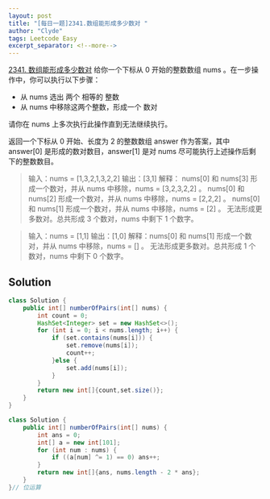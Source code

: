 ```yaml
---
layout: post
title: "[每日一题]2341.数组能形成多少数对 "
author: "Clyde"
tags: Leetcode Easy
excerpt_separator: <!--more-->
---
```


[2341. 数组能形成多少数对](https://leetcode.cn/problems/maximum-number-of-pairs-in-array/)   给你一个下标从 0 开始的整数数组 nums 。在一步操作中，你可以执行以下步骤：<!--more-->

- 从 nums 选出 两个 相等的 整数
- 从 nums 中移除这两个整数，形成一个 数对

请你在 nums 上多次执行此操作直到无法继续执行。

返回一个下标从 0 开始、长度为 2 的整数数组 answer 作为答案，其中 answer[0] 是形成的数对数目，answer[1] 是对 nums 尽可能执行上述操作后剩下的整数数目。

> 输入：nums = [1,3,2,1,3,2,2]
> 输出：[3,1]
> 解释：
> nums[0] 和 nums[3] 形成一个数对，并从 nums 中移除，nums = [3,2,3,2,2] 。
> nums[0] 和 nums[2] 形成一个数对，并从 nums 中移除，nums = [2,2,2] 。
> nums[0] 和 nums[1] 形成一个数对，并从 nums 中移除，nums = [2] 。
> 无法形成更多数对。总共形成 3 个数对，nums 中剩下 1 个数字。

> 输入：nums = [1,1]
> 输出：[1,0]
> 解释：nums[0] 和 nums[1] 形成一个数对，并从 nums 中移除，nums = [] 。
> 无法形成更多数对。总共形成 1 个数对，nums 中剩下 0 个数字。


## Solution 

```java
class Solution {
    public int[] numberOfPairs(int[] nums) {
        int count = 0;
        HashSet<Integer> set = new HashSet<>();
        for (int i = 0; i < nums.length; i++) {
            if (set.contains(nums[i])) {
                set.remove(nums[i]);
                count++;
            }else {
                set.add(nums[i]);
            }
        }
        return new int[]{count,set.size()};
    }
}
```

```java
class Solution {
    public int[] numberOfPairs(int[] nums) {
        int ans = 0;
        int[] a = new int[101];
        for (int num : nums) {
            if ((a[num] ^= 1) == 0) ans++;
        }
        return new int[]{ans, nums.length - 2 * ans};
    }
}// 位运算
```

